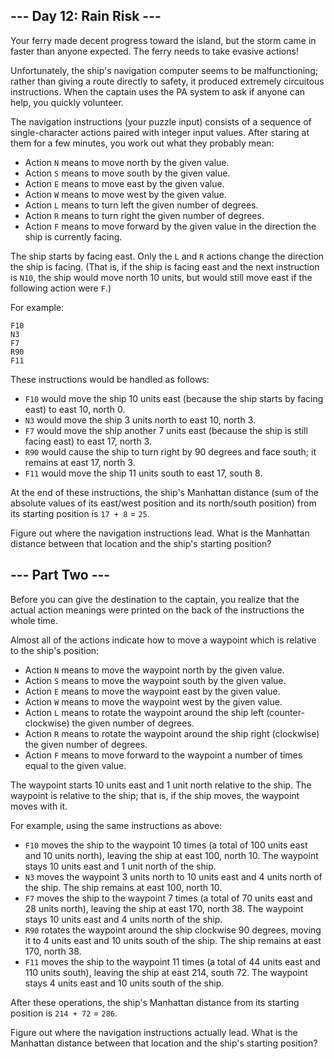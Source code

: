 ## --- Day 12: Rain Risk ---

Your ferry made decent progress toward the island, but the storm came in faster than anyone expected. The ferry needs to take evasive actions!

Unfortunately, the ship's navigation computer seems to be malfunctioning; rather than giving a route directly to safety, it produced extremely circuitous instructions. When the captain uses the PA system to ask if anyone can help, you quickly volunteer.

The navigation instructions (your puzzle input) consists of a sequence of single-character actions paired with integer input values. After staring at them for a few minutes, you work out what they probably mean:

   - Action `N` means to move north by the given value.
   - Action `S` means to move south by the given value.
   - Action `E` means to move east by the given value.
   - Action `W` means to move west by the given value.
   - Action `L` means to turn left the given number of degrees.
   - Action `R` means to turn right the given number of degrees.
   - Action `F` means to move forward by the given value in the direction the ship is currently facing.

The ship starts by facing east. Only the `L` and `R` actions change the direction the ship is facing. (That is, if the ship is facing east and the next instruction is `N10`, the ship would move north 10 units, but would still move east if the following action were `F`.)

For example:

```
F10
N3
F7
R90
F11
```

These instructions would be handled as follows:

   - `F10` would move the ship 10 units east (because the ship starts by facing east) to east 10, north 0.
   - `N3` would move the ship 3 units north to east 10, north 3.
   - `F7` would move the ship another 7 units east (because the ship is still facing east) to east 17, north 3.
   - `R90` would cause the ship to turn right by 90 degrees and face south; it remains at east 17, north 3.
   - `F11` would move the ship 11 units south to east 17, south 8.

At the end of these instructions, the ship's Manhattan distance (sum of the absolute values of its east/west position and its north/south position) from its starting position is `17 + 8` = `25`.

Figure out where the navigation instructions lead. What is the Manhattan distance between that location and the ship's starting position?

## --- Part Two ---

Before you can give the destination to the captain, you realize that the actual action meanings were printed on the back of the instructions the whole time.

Almost all of the actions indicate how to move a waypoint which is relative to the ship's position:

   - Action `N` means to move the waypoint north by the given value.
   - Action `S` means to move the waypoint south by the given value.
   - Action `E` means to move the waypoint east by the given value.
   - Action `W` means to move the waypoint west by the given value.
   - Action `L` means to rotate the waypoint around the ship left (counter-clockwise) the given number of degrees.
   - Action `R` means to rotate the waypoint around the ship right (clockwise) the given number of degrees.
   - Action `F` means to move forward to the waypoint a number of times equal to the given value.

The waypoint starts 10 units east and 1 unit north relative to the ship. The waypoint is relative to the ship; that is, if the ship moves, the waypoint moves with it.

For example, using the same instructions as above:

   - `F10` moves the ship to the waypoint 10 times (a total of 100 units east and 10 units north), leaving the ship at east 100, north 10. The waypoint stays 10 units east and 1 unit north of the ship.
   - `N3` moves the waypoint 3 units north to 10 units east and 4 units north of the ship. The ship remains at east 100, north 10.
   - `F7` moves the ship to the waypoint 7 times (a total of 70 units east and 28 units north), leaving the ship at east 170, north 38. The waypoint stays 10 units east and 4 units north of the ship.
   - `R90` rotates the waypoint around the ship clockwise 90 degrees, moving it to 4 units east and 10 units south of the ship. The ship remains at east 170, north 38.
   - `F11` moves the ship to the waypoint 11 times (a total of 44 units east and 110 units south), leaving the ship at east 214, south 72. The waypoint stays 4 units east and 10 units south of the ship.

After these operations, the ship's Manhattan distance from its starting position is `214 + 72` = `286`.

Figure out where the navigation instructions actually lead. What is the Manhattan distance between that location and the ship's starting position?
